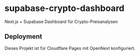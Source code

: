 # supabase-crypto-dashboard

Next.js + Supabase Dashboard für Crypto-Preisanalysen

## Deployment

Dieses Projekt ist für Cloudflare Pages mit OpenNext konfiguriert.
